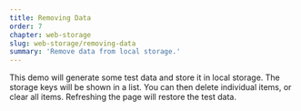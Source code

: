 ```yaml
---
title: Removing Data
order: 7
chapter: web-storage
slug: web-storage/removing-data
summary: 'Remove data from local storage.'
---
```


This demo will generate some test data and store it in local storage. The storage keys will be shown in a list. You can then delete individual items, or clear all items.
Refreshing the page will restore the test data.
